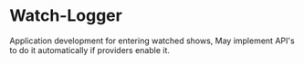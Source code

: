 # Watch-Logger
Application development for entering watched shows, May implement API's to do it automatically if providers enable it.

